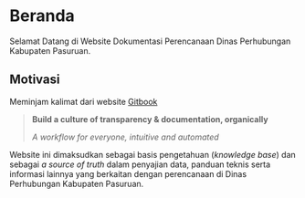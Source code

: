# Beranda

Selamat Datang di Website Dokumentasi Perencanaan Dinas Perhubungan Kabupaten Pasuruan.

## Motivasi

Meminjam kalimat dari website [Gitbook](www.gitbook.com)

> **Build a culture of transparency & documentation, organically**
>
> *A workflow for everyone, intuitive and automated* 

Website ini dimaksudkan sebagai basis pengetahuan (*knowledge base*) dan sebagai *a source of truth* dalam penyajian data, panduan teknis serta informasi lainnya yang berkaitan dengan perencanaan di Dinas Perhubungan Kabupaten Pasuruan.

